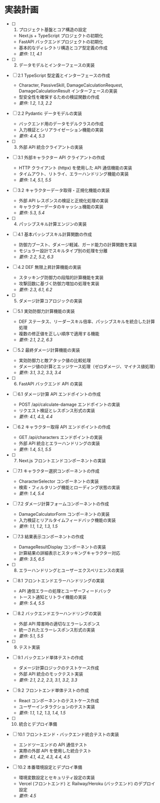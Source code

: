# 実装計画

- [ ] 1. プロジェクト基盤とコア構造の設定

  - Next.js + TypeScript プロジェクトの初期化
  - FastAPI バックエンドプロジェクトの初期化
  - 基本的なディレクトリ構造とコア型定義の作成
  - _要件: 1.1, 4.1_

- [ ] 2. データモデルとインターフェースの実装
- [ ] 2.1 TypeScript 型定義とインターフェースの作成

  - Character, PassiveSkill, DamageCalculationRequest, DamageCalculationResult インターフェースの実装
  - 型安全性を確保するための検証関数の作成
  - _要件: 1.2, 1.3, 2.2_

- [ ] 2.2 Pydantic データモデルの実装

  - バックエンド用のデータモデルクラスの作成
  - 入力検証とシリアライゼーション機能の実装
  - _要件: 4.4, 5.3_

- [ ] 3. 外部 API 統合クライアントの実装
- [ ] 3.1 外部キャラクター API クライアントの作成

  - HTTP クライアント (httpx) を使用した API 通信機能の実装
  - タイムアウト、リトライ、エラーハンドリング機能の実装
  - _要件: 1.4, 5.1, 5.5_

- [ ] 3.2 キャラクターデータ取得・正規化機能の実装

  - 外部 API レスポンスの検証と正規化処理の実装
  - キャラクターデータのキャッシュ機能の実装
  - _要件: 5.3, 5.4_

- [ ] 4. パッシブスキル計算エンジンの実装
- [ ] 4.1 基本パッシブスキル計算関数の作成

  - 防御力ブースト、ダメージ軽減、ガード能力の計算関数を実装
  - モジュラー設計でスキルタイプ別の処理を分離
  - _要件: 2.2, 5.2, 6.3_

- [ ] 4.2 DEF 無限上昇計算機能の実装

  - スタッキング防御力の段階的計算機能を実装
  - 攻撃回数に基づく防御力増加の処理を実装
  - _要件: 2.3, 6.1, 6.2_

- [ ] 5. ダメージ計算コアロジックの実装
- [ ] 5.1 実効防御力計算機能の実装

  - DEF ステータス、リーダースキル倍率、パッシブスキルを統合した計算処理
  - 複数の修正値を正しい順序で適用する機能
  - _要件: 2.1, 2.2, 6.3_

- [ ] 5.2 最終ダメージ計算機能の実装

  - 実効防御力と敵アタック値の比較処理
  - ダメージ値の計算とエッジケース処理（ゼロダメージ、マイナス値処理）
  - _要件: 3.1, 3.2, 3.3, 3.4_

- [ ] 6. FastAPI バックエンド API の実装
- [ ] 6.1 ダメージ計算 API エンドポイントの作成

  - POST /api/calculate-damage エンドポイントの実装
  - リクエスト検証とレスポンス形式の実装
  - _要件: 4.1, 4.3, 4.4_

- [ ] 6.2 キャラクター取得 API エンドポイントの作成

  - GET /api/characters エンドポイントの実装
  - 外部 API 統合とエラーハンドリングの実装
  - _要件: 1.4, 5.1, 5.5_

- [ ] 7. Next.js フロントエンドコンポーネントの実装
- [ ] 7.1 キャラクター選択コンポーネントの作成

  - CharacterSelector コンポーネントの実装
  - 検索・フィルタリング機能とローディング状態の実装
  - _要件: 1.4, 5.4_

- [ ] 7.2 ダメージ計算フォームコンポーネントの作成

  - DamageCalculatorForm コンポーネントの実装
  - 入力検証とリアルタイムフィードバック機能の実装
  - _要件: 1.1, 1.2, 1.3, 1.5_

- [ ] 7.3 結果表示コンポーネントの作成

  - DamageResultDisplay コンポーネントの実装
  - 計算結果の詳細表示とスタッキングキャラクター対応
  - _要件: 3.5, 6.5_

- [ ] 8. エラーハンドリングとユーザーエクスペリエンスの実装
- [ ] 8.1 フロントエンドエラーハンドリングの実装

  - API 通信エラーの処理とユーザーフィードバック
  - トースト通知とリトライ機能の実装
  - _要件: 5.4, 5.5_

- [ ] 8.2 バックエンドエラーハンドリングの実装

  - 外部 API 障害時の適切なエラーレスポンス
  - 統一されたエラーレスポンス形式の実装
  - _要件: 5.1, 5.5_

- [ ] 9. テスト実装
- [ ] 9.1 バックエンド単体テストの作成

  - ダメージ計算ロジックのテストケース作成
  - 外部 API 統合のモックテスト実装
  - _要件: 2.1, 2.2, 2.3, 3.1, 3.2, 3.3_

- [ ] 9.2 フロントエンド単体テストの作成

  - React コンポーネントのテストケース作成
  - ユーザーインタラクションのテスト実装
  - _要件: 1.1, 1.2, 1.3, 1.4, 1.5_

- [ ] 10. 統合とデプロイ準備
- [ ] 10.1 フロントエンド・バックエンド統合テストの実装

  - エンドツーエンドの API 通信テスト
  - 実際の外部 API を使用した統合テスト
  - _要件: 4.1, 4.2, 4.3, 4.4, 4.5_

- [ ] 10.2 本番環境設定とデプロイ準備
  - 環境変数設定とセキュリティ設定の実装
  - Vercel (フロントエンド) と Railway/Heroku (バックエンド) のデプロイ設定
  - _要件: 4.5_
